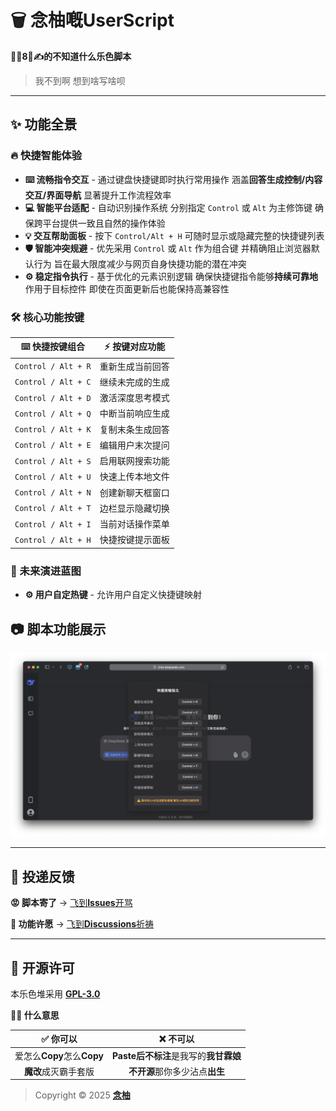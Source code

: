 <!-- # 建议前往[**Github**](https://github.com/MiPoNianYou/UserScripts/blob/main/Introductions/DeepSeekShortcutsIntroduction.md)以获取最佳观看体验 -->

<!-- --- -->

# 🗑️ 念柚嘅UserScript

**🦐🐔8⃣️✍️的不知道什么乐色脚本**

> 我不到啊 想到啥写啥呗

---

## ✨ 功能全景

### 🔥 快捷智能体验
- **⌨️ 流畅指令交互** - 通过键盘快捷键即时执行常用操作 涵盖**回答生成控制/内容交互/界面导航** 显著提升工作流程效率
- **💻 智能平台适配** - 自动识别操作系统 分别指定 `Control` 或 `Alt` 为主修饰键 确保跨平台提供一致且自然的操作体验
- **💡 交互帮助面板** - 按下 `Control/Alt + H` 可随时显示或隐藏完整的快捷键列表
- **🛡️ 智能冲突规避** - 优先采用 `Control` 或 `Alt` 作为组合键 并精确阻止浏览器默认行为 旨在最大限度减少与网页自身快捷功能的潜在冲突
- **⚙️ 稳定指令执行** - 基于优化的元素识别逻辑 确保快捷键指令能够**持续可靠地**作用于目标控件 即使在页面更新后也能保持高兼容性

### 🛠️ 核心功能按键
| ⌨️ 快捷按键组合 | ⚡️ 按键对应功能 |
| :-: | :-: |
| `Control / Alt + R` | 重新生成当前回答 |
| `Control / Alt + C` | 继续未完成的生成 |
| `Control / Alt + D` | 激活深度思考模式 |
| `Control / Alt + Q` | 中断当前响应生成 |
| `Control / Alt + K` | 复制末条生成回答 |
| `Control / Alt + E` | 编辑用户末次提问 |
| `Control / Alt + S` | 启用联网搜索功能 |
| `Control / Alt + U` | 快速上传本地文件 |
| `Control / Alt + N` | 创建新聊天框窗口 |
| `Control / Alt + T` | 边栏显示隐藏切换 |
| `Control / Alt + I` | 当前对话操作菜单 |
| `Control / Alt + H` | 快捷按键提示面板 |

### 🌌 未来演进蓝图
- **⚙️ 用户自定热键** - 允许用户自定义快捷键映射

## 📷 脚本功能展示
![DeepSeekShortcutsShowcase](https://raw.githubusercontent.com/MiPoNianYou/UserScripts/refs/heads/main/Showcases/DeepSeekShortcutsShowcase.png "DeepSeekShortcutsShowcase")

---

## 📮 投递反馈

**😡 脚本寄了** → [飞到**Issues**开骂](https://github.com/MiPoNianYou/UserScripts/issues)

**🌠 功能许愿** → [飞到**Discussions**祈祷](https://github.com/MiPoNianYou/UserScripts/discussions)

---

## 📜 开源许可

本乐色堆采用 [**GPL-3.0**](https://github.com/MiPoNianYou/UserScripts/blob/main/LICENSE)

**🙋🏻 什么意思**

| **✅ 你可以** | **❌ 不可以** |
| :-: | :-: |
| 爱怎么**Copy**怎么**Copy** | **Paste后不标注**是我写的**我甘霖娘** |
| **魔改**成灭霸手套版 | **不开源**那你多少沾点**出生** |

> Copyright © 2025 [**念柚**](https://github.com/MiPoNianYou)